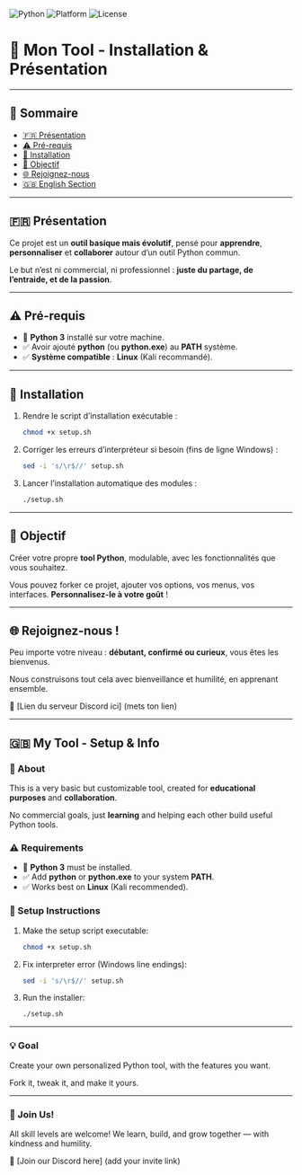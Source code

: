 ![Python](https://img.shields.io/badge/Python-3.8+-blue?logo=python)
![Platform](https://img.shields.io/badge/Platform-Linux--important?logo=linux)
![License](https://img.shields.io/badge/License-MIT-green.svg)

# 💠 Mon Tool - Installation & Présentation

---

## 🧭 Sommaire

- [🇫🇷 Présentation](#-présentation)
- [⚠️ Pré-requis](#️-pré-requis)
- [🔧 Installation](#-installation)
- [🧪 Objectif](#-objectif)
- [🌐 Rejoignez-nous](#-rejoignez-nous-)
- [🇬🇧 English Section](#-my-tool---setup--info)

---

## 🇫🇷 Présentation

Ce projet est un **outil basique mais évolutif**, pensé pour **apprendre**, **personnaliser** et **collaborer** autour d’un outil Python commun.

Le but n’est ni commercial, ni professionnel : **juste du partage, de l’entraide, et de la passion**.

---

## ⚠️ Pré-requis

- 🐍 **Python 3** installé sur votre machine.
- ✅ Avoir ajouté **python** (ou **python.exe**) au **PATH** système.
- ✅ **Système compatible** : **Linux** (Kali recommandé).

---

## 🔧 Installation

1. Rendre le script d’installation exécutable :
    ```bash
    chmod +x setup.sh
    ```

2. Corriger les erreurs d’interpréteur si besoin (fins de ligne Windows) :
    ```bash
    sed -i 's/\r$//' setup.sh
    ```

3. Lancer l’installation automatique des modules :
    ```bash
    ./setup.sh
    ```

---

## 🧪 Objectif

Créer votre propre **tool Python**, modulable, avec les fonctionnalités que vous souhaitez.

Vous pouvez forker ce projet, ajouter vos options, vos menus, vos interfaces. **Personnalisez-le à votre goût** !

---

## 🌐 Rejoignez-nous !

Peu importe votre niveau : **débutant, confirmé ou curieux**, vous êtes les bienvenus.

Nous construisons tout cela avec bienveillance et humilité, en apprenant ensemble.

📌 [Lien du serveur Discord ici] (mets ton lien)

---

## 🇬🇧 My Tool - Setup & Info

### 🌟 About

This is a very basic but customizable tool, created for **educational purposes** and **collaboration**.

No commercial goals, just **learning** and helping each other build useful Python tools.

### ⚠️ Requirements

- 🐍 **Python 3** must be installed.
- ✅ Add **python** or **python.exe** to your system **PATH**.
- ✅ Works best on **Linux** (Kali recommended).

### 🔧 Setup Instructions

1. Make the setup script executable:
    ```bash
    chmod +x setup.sh
    ```

2. Fix interpreter error (Windows line endings):
    ```bash
    sed -i 's/\r$//' setup.sh
    ```

3. Run the installer:
    ```bash
    ./setup.sh
    ```

---

### 💡 Goal

Create your own personalized Python tool, with the features you want.

Fork it, tweak it, and make it yours.

---

### 🤝 Join Us!

All skill levels are welcome! We learn, build, and grow together — with kindness and humility.

📌 [Join our Discord here] (add your invite link)

